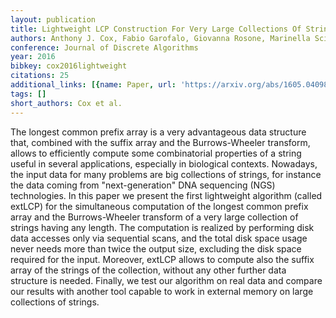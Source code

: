 ```yaml
---
layout: publication
title: Lightweight LCP Construction For Very Large Collections Of Strings
authors: Anthony J. Cox, Fabio Garofalo, Giovanna Rosone, Marinella Sciortino
conference: Journal of Discrete Algorithms
year: 2016
bibkey: cox2016lightweight
citations: 25
additional_links: [{name: Paper, url: 'https://arxiv.org/abs/1605.04098'}]
tags: []
short_authors: Cox et al.
---
```

The longest common prefix array is a very advantageous data structure that,
combined with the suffix array and the Burrows-Wheeler transform, allows to
efficiently compute some combinatorial properties of a string useful in several
applications, especially in biological contexts. Nowadays, the input data for
many problems are big collections of strings, for instance the data coming from
"next-generation" DNA sequencing (NGS) technologies. In this paper we present
the first lightweight algorithm (called extLCP) for the simultaneous
computation of the longest common prefix array and the Burrows-Wheeler
transform of a very large collection of strings having any length. The
computation is realized by performing disk data accesses only via sequential
scans, and the total disk space usage never needs more than twice the output
size, excluding the disk space required for the input. Moreover, extLCP allows
to compute also the suffix array of the strings of the collection, without any
other further data structure is needed. Finally, we test our algorithm on real
data and compare our results with another tool capable to work in external
memory on large collections of strings.